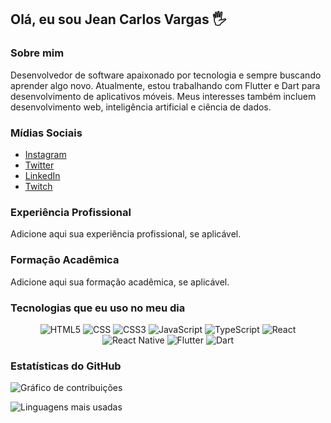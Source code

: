 ## Olá, eu sou Jean Carlos Vargas 🖐️

### Sobre mim
Desenvolvedor de software apaixonado por tecnologia e sempre buscando aprender algo novo. Atualmente, estou trabalhando com Flutter e Dart para desenvolvimento de aplicativos móveis. Meus interesses também incluem desenvolvimento web, inteligência artificial e ciência de dados.

### Mídias Sociais
- [Instagram](https://www.instagram.com/jean.varg/)
- [Twitter](https://twitter.com/JE4NVRG)
- [LinkedIn](https://www.linkedin.com/in/jean-vargas-93bbb31b4/)
- [Twitch](https://www.twitch.tv/jcvplay)

### Experiência Profissional
Adicione aqui sua experiência profissional, se aplicável.

### Formação Acadêmica
Adicione aqui sua formação acadêmica, se aplicável.

### Tecnologias que eu uso no meu dia
<p align="center">
<img alt="HTML5" src="https://img.shields.io/badge/HTML5-E34F26?style=for-the-badge&logo=html5&logoColor=white" />
<img alt="CSS" src="https://img.shields.io/badge/CSS-239120?&style=for-the-badge&logo=css3&logoColor=white" />
<img alt="CSS3" src="https://img.shields.io/badge/CSS3-1572B6?style=for-the-badge&logo=css3&logoColor=white" />
<img alt="JavaScript" src="https://img.shields.io/badge/JavaScript-F7DF1E?style=for-the-badge&logo=javascript&logoColor=black" />
<img alt="TypeScript" src="https://img.shields.io/badge/TypeScript-007ACC?style=for-the-badge&logo=typescript&logoColor=white" />
<img alt="React" src="https://img.shields.io/badge/React-20232A?style=for-the-badge&logo=react&logoColor=61DAFB" />
<img alt="React Native" src="https://img.shields.io/badge/React_Native-20232A?style=for-the-badge&logo=react&logoColor=61DAFB" />
<img alt="Flutter" src="https://img.shields.io/badge/Flutter-02569B?style=for-the-badge&logo=flutter&logoColor=white" />
<img alt="Dart" src="https://img.shields.io/badge/Dart-0175C2?style=for-the-badge&logo=dart&logoColor=white" />
</p>

### Estatísticas do GitHub
![Gráfico de contribuições](https://github-readme-stats.vercel.app/api?username=JE4NVRG&count_private=true&theme=dracula)

![Linguagens mais usadas](https://github-readme-stats.vercel.app/api/top-langs/?username=JE4NVRG&layout=compact&theme=dracula)
